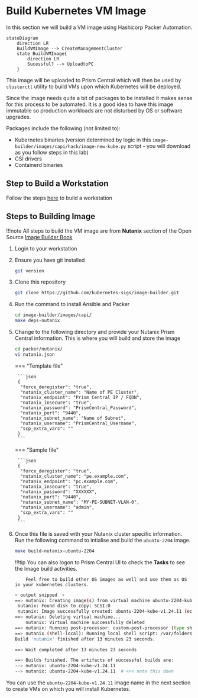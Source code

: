 # Build Kubernetes VM Image

In this section we will build a VM image using Hashicorp Packer Automation.

```mermaid
stateDiagram
    direction LR
    BuildVMImage --> CreateManagementCluster
    state BuildVMImage{
        direction LR
        Sucessful? --> UploadtoPC
    }
```

This image will be uploaded to Prism Central which will then be used by ``clusterctl`` utility to build VMs upon which Kubernetes will be deployed.

Since the image needs quite a bit of packages to be installed it makes sense for this process to be automated. It is a good idea to have this image immutable so production workloads are not disturbed by OS or software upgrades. 

Packages include the following (not limited to):

- Kubernetes binaries (version determined by logic in this ``image-builder/images/capi/hack/image-new-kube.py`` script -  you will download as you follow steps in this lab)
- CSI drivers
- Containerd binaries

## Step to Build a Workstation

Follow the steps [here](appendix/linux_tools_vm.md) to build a workstation 
## Steps to Building Image

!!!note
       All steps to build the VM image are from **Nutanix** section of the Open Source [Image Builder Book](https://image-builder.sigs.k8s.io/capi/providers/nutanix.html#configuration)

1. Login to your workstation 
   
1. Ensure you have git installed
   
    ```bash
    git version
    ```
   
2. Clone this repository
    
    ```bash
    git clone https://github.com/kubernetes-sigs/image-builder.git
    ```

3. Run the command to install Ansible and Packer
   
    ```bash 
    cd image-builder/images/capi/
    make deps-nutanix
    ```

4. Change to the following directory and provide your Nutanix Prism Central information. This is where you will build and store the image
   
    ```bash
    cd packer/nutanix/
    vi nutanix.json
    ```

    === "Template file"

        ```json
        {
         "force_deregister": "true",
         "nutanix_cluster_name": "Name of PE Cluster",
         "nutanix_endpoint": "Prism Central IP / FQDN",
         "nutanix_insecure": "true",
         "nutanix_password": "PrismCentral_Password",
         "nutanix_port": "9440",
         "nutanix_subnet_name": "Name of Subnet",
         "nutanix_username": "PrismCentral_Username",
         "scp_extra_vars": ""
        }
        ```
    === "Sample file"
    
        ```json
        {
         "force_deregister": "true",
         "nutanix_cluster_name": "pe.example.com",
         "nutanix_endpoint": "pc.example.com",
         "nutanix_insecure": "true",
         "nutanix_password": "XXXXXX",
         "nutanix_port": "9440",
         "nutanix_subnet_name": "MY-PE-SUBNET-VLAN-0",
         "nutanix_username": "admin",
         "scp_extra_vars": ""
        }
        ```

5. Once this file is saved with your Nutanix cluster specific information. Run the following command to intialise and build the ``ubuntu-2204`` image.
   
    ```bash
    make build-nutanix-ubuntu-2204
    ```
    !!!tip
           You can also logon to Prism Central UI to check the **Tasks** to see the Image build activities.

           Feel free to build other OS images as well and use them as OS in your kubernetes clusters. 

    ```bash title="Command output - This will take about 13 minutes"
    < output snipped　>
    ==> nutanix: Creating image(s) from virtual machine ubuntu-2204-kube-v1.24.11...
     nutanix: Found disk to copy: SCSI:0
     nutanix: Image successfully created: ubuntu-2204-kube-v1.24.11 (ec76c3ce-57c9-4f4f-b9fb-1e3f92157280)
    ==> nutanix: Deleting virtual machine...
        nutanix: Virtual machine successfully deleted
    ==> nutanix: Running post-processor: custom-post-processor (type shell-local)
    ==> nutanix (shell-local): Running local shell script: /var/folders/fn/40xgq_sx74s6qbr42534mbwc0000gn/T/packer-shell2304847137
    Build 'nutanix' finished after 13 minutes 23 seconds.
    
    ==> Wait completed after 13 minutes 23 seconds
    
    ==> Builds finished. The artifacts of successful builds are:
    --> nutanix: ubuntu-2204-kube-v1.24.11
    --> nutanix: ubuntu-2204-kube-v1.24.11  # <<< note this down
    ```

You can use the ``ubuntu-2204-kube-v1.24.11`` image name in the next section to create VMs on which you will install Kubernetes.
    
